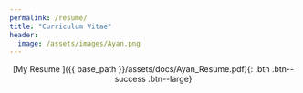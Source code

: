 ```yaml
---
permalink: /resume/
title: "Curriculum Vitae"
header:
  image: /assets/images/Ayan.png
---
```


<p align="center">
[My Resume ]({{ base_path }}/assets/docs/Ayan_Resume.pdf){: .btn .btn--success .btn--large} 
</p>